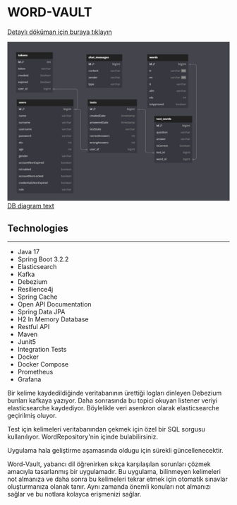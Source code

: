 # WORD-VAULT

[Detaylı döküman için buraya tıklayın](https://docs.google.com/document/d/1MU2sROrm1WQASzx_I0PfWEEFq4QkEuYleCD0e_2FXnE/edit)


![DB diagram tasarımı](assets/dbdiagram.png)
[DB diagram text](assets/dbdiagram.txt)


## Technologies

---
- Java 17
- Spring Boot 3.2.2
- Elasticsearch
- Kafka
- Debezium
- Resilience4j
- Spring Cache
- Open API Documentation
- Spring Data JPA
- H2 In Memory Database
- Restful API
- Maven
- Junit5
- Integration Tests
- Docker
- Docker Compose
- Prometheus
- Grafana

Bir kelime kaydedildiğinde veritabanının ürettiği logları dinleyen Debezium bunları kafkaya yazıyor. Daha sonrasında bu topici okuyan listener veriyi elasticsearche kaydediyor. Böylelikle veri asenkron olarak elasticsearche geçirilmiş oluyor.

Test için kelimeleri veritabanından çekmek için özel bir SQL sorgusu kullanılıyor. WordRepository'nin içinde bulabilirsiniz.

Uygulama hala geliştirme aşamasında oldugu için sürekli güncellenecektir.

Word-Vault, yabancı dil öğrenirken sıkça karşılaşılan sorunları çözmek amacıyla tasarlanmış bir uygulamadır. Bu uygulama, bilinmeyen kelimeleri not almanıza ve daha sonra bu kelimeleri tekrar etmek için otomatik sınavlar oluşturmanıza olanak tanır. Aynı zamanda önemli konuları not almanızı sağlar ve bu notlara kolayca erişmenizi sağlar.




